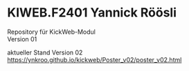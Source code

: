 # KIWEB.F2401 Yannick Röösli
Repository für KickWeb-Modul<br>
Version 01<br>

aktueller Stand Version 02<br>
https://ynkroo.github.io/kickweb/Poster_v02/poster_v02.html
